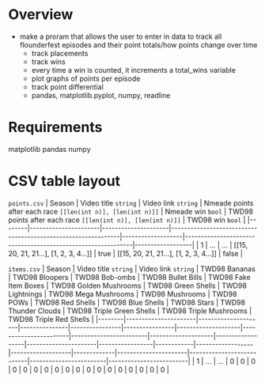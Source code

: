 # Overview 

- make a proram that allows the user to enter in data to track all flounderfest episodes and their point totals/how points change over time
    - track placements
    - track wins
    - every time a win is counted, it increments a total_wins variable
    - plot graphs of points per episode
    - track point differential
    - pandas, matplotlib.pyplot, numpy, readline

# Requirements

matplotlib
pandas
numpy

# CSV table layout

`points.csv`
| Season | Video title `string` | Video link `string` | Nmeade points after each race `[[len(int n)], [len(int n)]]` | Nmeade win `bool` | TWD98 points after each race `[[len(int n)], [len(int n)]]` | TWD98 win `bool` |
|--------|----------------------|---------------------|--------------------------------------------------------------|-------------------|-------------------------------------------------------------|------------------|
| 1      | ...                  | ...                 | [[15, 20, 21, 21...], [1, 2, 3, 4...]]                       | true              | [[15, 20, 21, 21...], [1, 2, 3, 4...]]                      | false            |

`items.csv`
| Season | Video title `string` | Video link `string` | TWD98 Bananas | TWD98 Bloopers | TWD98 Bob-ombs | TWD98 Bullet Bills | TWD98 Fake Item Boxes | TWD98 Golden Mushrooms | TWD98 Green Shells | TWD98 Lightnings | TWD98 Mega Mushrooms | TWD98 Mushrooms | TWD98 POWs | TWD98 Red Shells | TWD98 Blue Shells | TWD98 Stars | TWD98 Thunder Clouds | TWD98 Triple Green Shells | TWD98 Triple Mushrooms | TWD98 Triple Red Shells |
|--------|----------------------|---------------------|---------------|----------------|----------------|--------------------|-----------------------|------------------------|--------------------|------------------|----------------------|-----------------|------------|------------------|-------------------|-------------|----------------------|---------------------------|------------------------|-------------------------|
| 1      | ...                  | ...                 | 0             | 0              | 0              | 0                  | 0                     | 0                      | 0                  | 0                | 0                    | 0               | 0          | 0                | 0                 | 0           | 0                    | 0                         | 0                      | 0                       |
